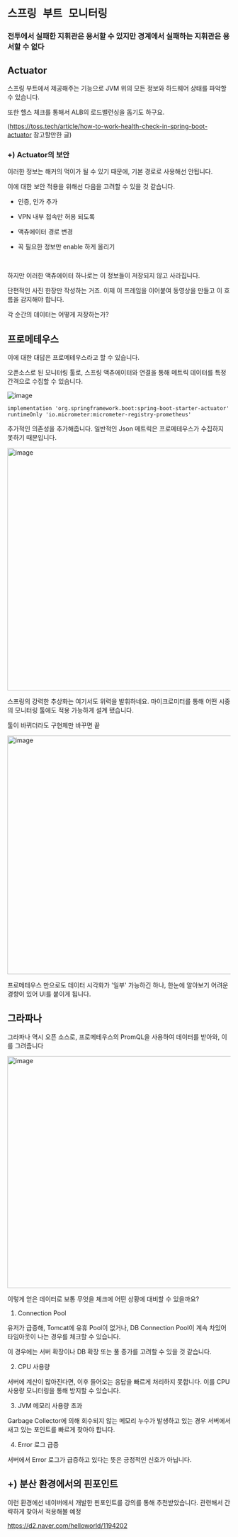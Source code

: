 # `스프링 부트 모니터링`

### **전투에서 실패한 지휘관은 용서할 수 있지만 경계에서 실패하는 지휘관은 용서할 수 없다**

## Actuator

스프링 부트에서 제공해주는 기능으로 JVM 위의 모든 정보와 하드웨어 상태를 파악할 수 있습니다.

또한 헬스 체크를 통해서 ALB의 로드밸런싱을 돕기도 하구요.

(https://toss.tech/article/how-to-work-health-check-in-spring-boot-actuator 참고할만한 글)

### +) Actuator의 보안

이러한 정보는 해커의 먹이가 될 수 있기 때문에, 기본 경로로 사용해선 안됩니다. 

이에 대한 보안 적용을 위해선 다음을 고려할 수 있을 것 같습니다. 

- 인증, 인가 추가
- VPN 내부 접속만 허용 되도록
- 액츄에이터 경로 변경
- 꼭 필요한 정보만 enable 하게 올리기

  <br>

하지만 이러한 액츄에이터 하나로는 이 정보들이 저장되지 않고 사라집니다. 

단편적인 사진 한장만 작성하는 거죠. 이제 이 프레임을 이어붙여 동영상을 만들고 이 흐름을 감지해야 합니다.

각 순간의 데이터는 어떻게 저장하는가?

## 프로메테우스

이에 대한 대답은 프로메테우스라고 할 수 있습니다. 

오픈소스로 된 모니터링 툴로, 스프링 액츄에이터와 연결을 통해 메트릭 데이터를 특정 간격으로 수집할 수 있습니다.

![image](https://github.com/user-attachments/assets/4072a3ff-4c56-4ec9-bf59-5d98c313cd52)

```
implementation 'org.springframework.boot:spring-boot-starter-actuator'
runtimeOnly 'io.micrometer:micrometer-registry-prometheus'
```

추가적인 의존성을 추가해줍니다. 일반적인 Json 메트릭은 프로메테우스가 수집하지 못하기 때문입니다.

<img width="548" alt="image" src="https://github.com/user-attachments/assets/6fda4617-b40e-42a4-942a-10125d33b9ef" />

스프링의 강력한 추상화는 여기서도 위력을 발휘하네요. 
마이크로미터를 통해 어떤 시중의 모니터링 툴에도 적용 가능하게 설계 됐습니다. 

툴이 바뀌더라도 구현체만 바꾸면 끝


<img width="539" alt="image" src="https://github.com/user-attachments/assets/3199c67f-9056-480e-8b21-a7eb56f76088" />

프로메테우스 만으로도 데이터 시각화가 '일부' 가능하긴 하나, 한눈에 알아보기 어려운 경향이 있어 UI를 붙이게 됩니다.

## 그라파나

그라파나 역시 오픈 소스로, 프로메테우스의 PromQL을 사용하여 데이터를 받아와, 이를 그려줍니다

<img width="524" alt="image" src="https://github.com/user-attachments/assets/a954b9c5-4a42-45bc-b53a-95736d8805eb" />

이렇게 얻은 데이터로 보통 무엇을 체크에 어떤 상황에 대비할 수 있을까요?

1. Connection Pool
   
유저가 급증해, Tomcat에 유휴 Pool이 없거나, DB Connection Pool이 계속 차있어 타임아웃이 나는 경우를 체크할 수 있습니다.

이 경우에는 서버 확장이나 DB 확장 또는 풀 증가를 고려할 수 있을 것 같습니다. 

2. CPU 사용량

서버에 계산이 많아진다면, 이후 들어오는 응답을 빠르게 처리하지 못합니다. 이를 CPU 사용량 모니터링을 통해 방지할 수 있습니다.

3. JVM 메모리 사용량 초과

Garbage Collector에 의해 회수되지 않는 메모리 누수가 발생하고 있는 경우
서버에서 새고 있는 포인트를 빠르게 찾아야 합니다.

4. Error 로그 급증

서버에서 Error 로그가 급증하고 있다는 뜻은 긍정적인 신호가 아닙니다.


##  +) 분산 환경에서의 핀포인트

이런 환경에선 네이버에서 개발한 핀포인트를 강의를 통해 추천받았습니다. 관련해서 간략하게 찾아서 적용해볼 예정

https://d2.naver.com/helloworld/1194202







